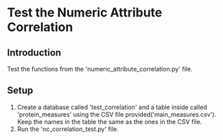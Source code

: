 # Test the Numeric Attribute Correlation

## Introduction
Test the functions from the 'numeric_attribute_correlation.py' file.

## Setup

1. Create a database called 'test_correlation' and a table inside called 'protein_measures' using the CSV file provided('main_measures.csv'). Keep the names in the table the same as the ones in the CSV file.
2. Run the 'nc_correlation_test.py' file.
